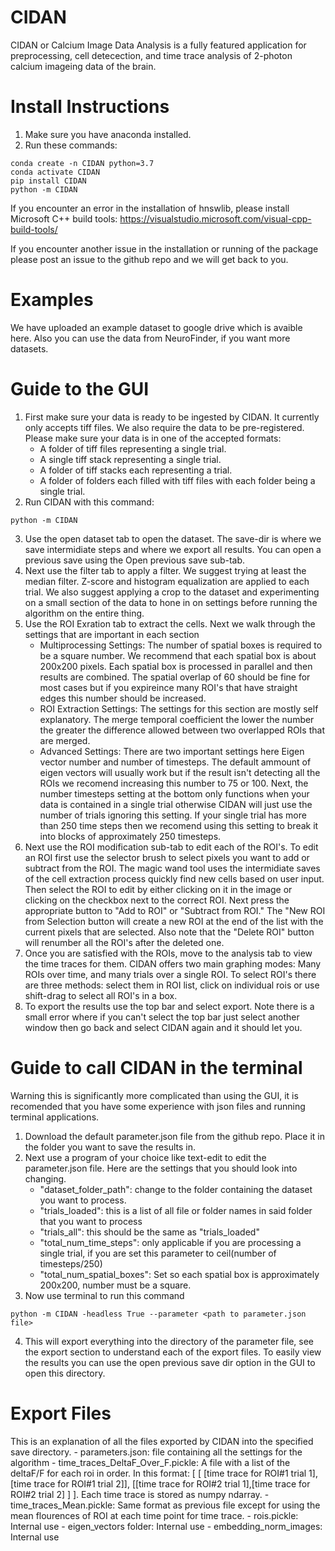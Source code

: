 # CIDAN
CIDAN or Calcium Image Data Analysis is a fully featured application for preprocessing, cell detecection, and time trace analysis of 2-photon calcium imageing data of the brain. 

# Install Instructions
1. Make sure you have anaconda installed.
2. Run these commands:

```
conda create -n CIDAN python=3.7
conda activate CIDAN
pip install CIDAN
python -m CIDAN
```
If you encounter an error in the installation of hnswlib, please install Microsoft C++ build tools: https://visualstudio.microsoft.com/visual-cpp-build-tools/ 

If you encounter another issue in the installation or running of the package please post an issue to the github repo and we will get back to you.

# Examples
We have uploaded an example dataset to google drive which is avaible here. Also you can use the data from NeuroFinder, if you want more datasets. 

# Guide to the GUI
1. First make sure your data is ready to be ingested by CIDAN. It currently only accepts tiff files. We also require the data to be pre-registered. Please make sure your data is in one of the accepted formats: 
    - A folder of tiff files representing a single trial.
    - A single tiff stack representing a single trial.
    - A folder of tiff stacks each representing a trial.
    - A folder of folders each filled with tiff files with each folder being a single trial.
2. Run CIDAN with this command:
~~~
python -m CIDAN
~~~
3. Use the open dataset tab to open the dataset. The save-dir is where we save intermidiate steps and where we export all results. You can open a previous save using the Open previous save sub-tab.
4. Next use the filter tab to apply a filter. We suggest trying at least the median filter. Z-score and histogram equalization are applied to each trial. We also suggest applying a crop to the dataset and experimenting on a small section of the data to hone in on settings before running the algorithm on the entire thing. 
5. Use the ROI Exration tab to extract the cells. Next we walk through the settings that are important in each section
    - Multiprocessing Settings: The number of spatial boxes is required to be a square number. We recommend that each spatial box is about 200x200 pixels. Each spatial box is processed in parallel and then results are combined. The spatial overlap of 60 should be fine for most cases but if you expireince many ROI's that have straight edges this number should be increased. 
    - ROI Extraction Settings: The settings for this section are mostly self explanatory. The merge temporal coefficient the lower the number the greater the difference allowed between two overlapped ROIs that are merged.
    - Advanced Settings: There are two important settings here Eigen vector number and number of timesteps. The default ammount of eigen vectors will usually work but if the result isn't detecting all the ROIs we recomend increasing this number to 75 or 100. Next, the number timesteps setting at the bottom only functions when your data is contained in a single trial otherwise CIDAN will just use the number of trials ignoring this setting. If your single trial has more than 250 time steps then we recomend using this setting to break it into blocks of approximately 250 timesteps.
5. Next use the ROI modification sub-tab to edit each of the ROI's. To edit an ROI first use the selector brush to select pixels you want to add or subtract from the ROI. The magic wand tool uses the intermidiate saves of the cell extraction process quickly find new cells based on user input. Then select the ROI to edit by either clicking on it in the image or clicking on the checkbox next to the correct ROI. Next press the appropriate button to "Add to ROI" or "Subtract from ROI." The "New ROI from Selection button will create a new ROI at the end of the list with the current pixels that are selected. Also note that the "Delete ROI" button will renumber all the ROI's after the deleted one. 
6. Once you are satisfied with the ROIs, move to the analysis tab to view the time traces for them. CIDAN offers two main graphing modes: Many ROIs over time, and many trials over a single ROI. To select ROI's there are three methods: select them in ROI list, click on individual rois or use shift-drag to select all ROI's in a box. 
7. To export the results use the top bar and select export. Note there is a small error where if you can't select the top bar just select another window then go back and select CIDAN again and it should let you. 
# Guide to call CIDAN in the terminal 
Warning this is significantly more complicated than using the GUI, it is recomended that you have some experience with json files and running terminal applications. 
1. Download the default parameter.json file from the github repo. Place it in the folder you want to save the results in. 
2. Next use a program of your choice like text-edit to edit the parameter.json file. Here are the settings that you should look into changing. 
    - "dataset_folder_path": change to the folder containing the dataset you want to process. 
    - "trials_loaded": this is a list of all file or folder names in said folder that you want to process
    - "trials_all": this should be the same as "trials_loaded"
    - "total_num_time_steps": only applicable if you are processing a single trial, if you are set this parameter to ceil(number of timesteps/250)
    - "total_num_spatial_boxes": Set so each spatial box is approximately 200x200, number must be a square.
3. Now use terminal to run this command 
~~~
python -m CIDAN -headless True --parameter <path to parameter.json file> 
~~~
4. This will export everything into the directory of the parameter file, see the export section to understand each of the export files. To easily view the results you can use the open previous save dir option in the GUI to open this directory.
# Export Files 
This is an explanation of all the files exported by CIDAN into the specified save directory. 
    -  parameters.json: file containing all the settings for the algorithm
    - time_traces_DeltaF_Over_F.pickle: A file with a list of the deltaF/F for each roi in order. In this format: [  [  [time trace for ROI#1 trial 1],[time trace for ROI#1 trial 2]],  [[time trace for ROI#2 trial 1],[time trace for ROI#2 trial 2]  ] ]. Each time trace is stored as numpy ndarray. 
    - time_traces_Mean.pickle: Same format as previous file except for using the mean flourences of ROI at each time point for time trace. 
    - rois.pickle: Internal use
    - eigen_vectors folder: Internal use
    - embedding_norm_images: Internal use
